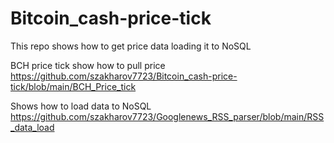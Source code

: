 # Bitcoin_cash-price-tick

This repo shows how to get price data loading it to NoSQL

BCH price tick show how to pull price https://github.com/szakharov7723/Bitcoin_cash-price-tick/blob/main/BCH_Price_tick

Shows how to load data to NoSQL https://github.com/szakharov7723/Googlenews_RSS_parser/blob/main/RSS_data_load
